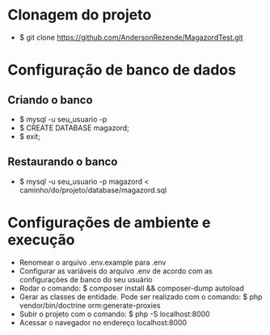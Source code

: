 # Clonagem do projeto
- $ git clone https://github.com/AndersonRezende/MagazordTest.git

# Configuração de banco de dados
## Criando o banco
- $ mysql -u seu_usuario -p
- $ CREATE DATABASE magazord;
- $ exit;
## Restaurando o banco
- $ mysql -u seu_usuario -p magazord < caminho/do/projeto/database/magazord.sql

# Configurações de ambiente e execução
- Renomear o arquivo .env.example para .env
- Configurar as variáveis do arquivo .env de acordo com as configurações de banco do seu usuário
- Rodar o comando: $ composer install && composer-dump autoload
- Gerar as classes de entidade. Pode ser realizado com o comando: $ php vendor/bin/doctrine orm:generate-proxies
- Subir o projeto com o comando: $ php -S localhost:8000
- Acessar o navegador no endereço localhost:8000
